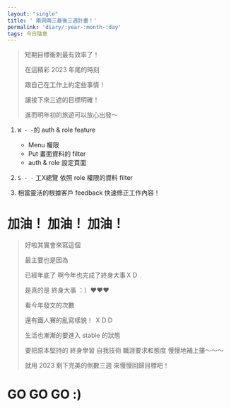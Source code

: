```yaml
---
layout: "single"
title: ' 兩洞兩三最後三週計畫！'
permalink: 'diary/:year-:month-:day'
tags: 今日隨意 
---
```


> 短期目標衝刺最有效率了！
>
> 在這精彩 2023 年尾的時刻
>
> 跟自己在工作上約定些事情！
>
> 讓接下來三遮的目標明確！
>
> 進而明年初的旅遊可以放心出發～


1. `W - -`的 auth & role feature 

    - Menu 權限
    - Put 畫面資料的 filter 
    - auth & role 設定頁面

2. `S - -` 工X總覽 依照 role 權限的資料 filter 
3. 相當靈活的根據客戶 feedback 快速修正工作內容！

# 加油！ 加油！ 加油！ 

> 好啦其實會來寫這個
>
> 最主要也是因為 
>
> 已經年底了 啊今年也完成了終身大事ＸＤ
>
> 是真的是 終身大事 ：）❤️❤️❤️
>
> 看今年發文的次數
>
> 還有鐵人賽的亂寫樣貌！ ＸＤＤ
>
> 生活也漸漸的要進入 stable 的狀態
>
> 要把原本堅持的 終身學習 自我技術 職涯要求和態度 慢慢地補上摟～～～
>
> 就用 2023 剩下完美的倒數三週 來慢慢回歸目標吧！ 

# GO GO GO :)
